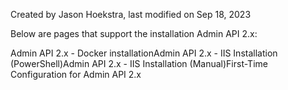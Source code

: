 Created by Jason Hoekstra, last modified on Sep 18, 2023

Below are pages that support the installation Admin API 2.x:

Admin API 2.x - Docker installationAdmin API 2.x - IIS Installation (PowerShell)Admin API 2.x - IIS Installation (Manual)First-Time Configuration for Admin API 2.x